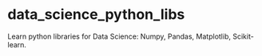 # data_science_python_libs
Learn python libraries for Data Science: Numpy, Pandas, Matplotlib, Scikit-learn.
